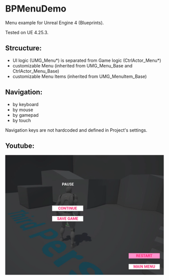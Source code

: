 # BPMenuDemo
Menu example for Unreal Engine 4 (Blueprints).

Tested on UE 4.25.3.

## Strcucture:
* UI logic (UMG_Menu*) is separated from Game logic (CtrlActor_Menu*)
* customizable Menu (inherited from UMG_Menu_Base and CtrlActor_Menu_Base)
* customizable Menu Items (inherited from UMG_MenuItem_Base)

## Navigation:
* by keyboard
* by mouse
* by gamepad
* by touch

Navigation keys are not hardcoded and defined in Project's settings.

## Youtube:

[![Menu example for Unreal Engine 4](screen.png)](https://youtu.be/e_xSTdhiyjc)
